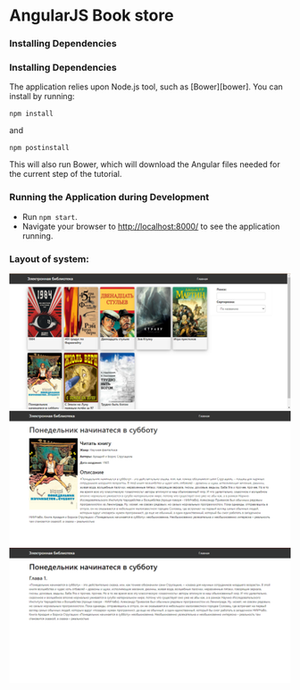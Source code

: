 # AngularJS Book store

### Installing Dependencies
### Installing Dependencies

The application relies upon Node.js tool, such as [Bower][bower]. You can install by running:

```
npm install
```
and 
```
npm postinstall
```
This will also run Bower, which will download the Angular files needed for the current step of the
tutorial.

### Running the Application during Development

- Run `npm start`.
- Navigate your browser to [http://localhost:8000/](http://localhost:8000/) to see the application 
  running.

### Layout of system:
![Layout](./layout/layout.png)
![Layout](./layout/layout_1.png)
![Layout](./layout/layout_2.png)
